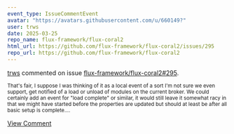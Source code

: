 ```yaml
---
event_type: IssueCommentEvent
avatar: "https://avatars.githubusercontent.com/u/660149?"
user: trws
date: 2025-03-25
repo_name: flux-framework/flux-coral2
html_url: https://github.com/flux-framework/flux-coral2/issues/295
repo_url: https://github.com/flux-framework/flux-coral2
---
```


<a href='https://github.com/trws' target='_blank'>trws</a> commented on issue <a href='https://github.com/flux-framework/flux-coral2/issues/295' target='_blank'>flux-framework/flux-coral2#295</a>.

<small>That's fair, I suppose I was thinking of it as a local event of a sort I'm not sure we even support, get notified of a load or unload of modules on the current broker.  We could certainly add an event for "load complete" or similar, it would still leave it somewhat racy in that we might have started before the properties are updated but should at least be after all basic setup is complete....</small>

<a href='https://github.com/flux-framework/flux-coral2/issues/295' target='_blank'>View Comment</a>